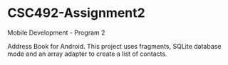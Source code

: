 CSC492-Assignment2
==================

Mobile Development - Program 2

Address Book for Android. 
This project uses fragments, SQLite database mode and an array adapter to create a list of contacts.
